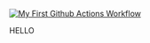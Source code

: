 [![My First Github Actions Workflow](https://github.com/kunatastic/try-github-actions/actions/workflows/first.yml/badge.svg)](https://github.com/kunatastic/try-github-actions/actions/workflows/first.yml)


HELLO
